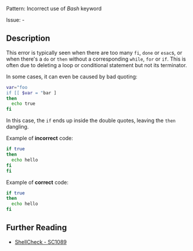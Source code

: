 Pattern: Incorrect use of _Bash_ keyword

Issue: -

## Description

This error is typically seen when there are too many `fi`, `done` or `esac`s, or when there's a `do` or `then` without a corresponding `while`, `for` or `if`. This is often due to deleting a loop or conditional statement but not its terminator.

In some cases, it can even be caused by bad quoting:

```sh
var="foo
if [[ $var = "bar ]
then
  echo true
fi
```

In this case, the `if` ends up inside the double quotes, leaving the `then` dangling.

Example of **incorrect** code:

```sh
if true
then
  echo hello
fi
fi
```

Example of **correct** code:

```sh
if true
then
  echo hello
fi
```

## Further Reading

* [ShellCheck - SC1089](https://github.com/koalaman/shellcheck/wiki/SC1089)
